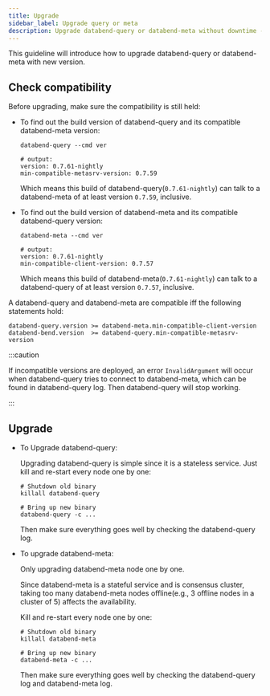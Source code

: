 ```yaml
---
title: Upgrade
sidebar_label: Upgrade query or meta
description: Upgrade databend-query or databend-meta without downtime ---
---
```


This guideline will introduce how to upgrade databend-query or databend-meta with new version.

## Check compatibility

Before upgrading, make sure the compatibility is still held:

- To find out the build version of databend-query and its compatible databend-meta version:

  ```shell
  databend-query --cmd ver

  # output:
  version: 0.7.61-nightly
  min-compatible-metasrv-version: 0.7.59
  ```

  Which means this build of databend-query(`0.7.61-nightly`) can talk to a databend-meta of at least version `0.7.59`, inclusive.

- To find out the build version of databend-meta and its compatible databend-query version:

  ```shell
  databend-meta --cmd ver

  # output:
  version: 0.7.61-nightly
  min-compatible-client-version: 0.7.57
  ```

  Which means this build of databend-meta(`0.7.61-nightly`) can talk to a databend-query of at least version `0.7.57`, inclusive.

A databend-query and databend-meta are compatible iff the following statements hold:

```
databend-query.version >= databend-meta.min-compatible-client-version
databend-bend.version  >= databend-query.min-compatible-metasrv-version
```

:::caution

If incompatible versions are deployed, an error `InvalidArgument` will occur when databend-query tries to connect to databend-meta, which can be found in databend-query log. Then databend-query will stop working.

:::

## Upgrade

- To Upgrade databend-query:

  Upgrading databend-query is simple since it is a stateless service. Just kill and re-start every node one by one:

  ```shell
  # Shutdown old binary
  killall databend-query

  # Bring up new binary
  databend-query -c ...
  ```

  Then make sure everything goes well by checking the databend-query log.

- To upgrade databend-meta:

  Only upgrading databend-meta node one by one.

  Since databend-meta is a stateful service and is consensus cluster, taking too many databend-meta nodes offline(e.g., 3 offline nodes in a cluster of 5) affects the availability.

  Kill and re-start every node one by one:

  ```shell
  # Shutdown old binary
  killall databend-meta

  # Bring up new binary
  databend-meta -c ...
  ```

  Then make sure everything goes well by checking the databend-query log and databend-meta log.
